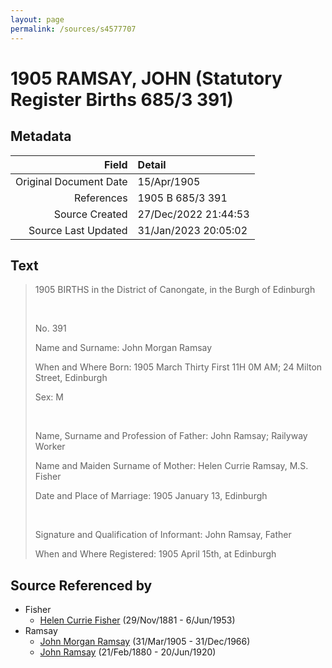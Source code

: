 ```yaml
---
layout: page
permalink: /sources/s4577707
---
```


# 1905 RAMSAY, JOHN (Statutory Register Births 685/3 391)

## Metadata

Field | Detail
---:|:---
Original Document Date | 15/Apr/1905
References | 1905 B 685/3 391
Source Created | 27/Dec/2022 21:44:53
Source Last Updated | 31/Jan/2023 20:05:02

## Text

> 1905 BIRTHS in the District of Canongate, in the Burgh of Edinburgh
>
> <br/>
>
> No. 391
>
> Name and Surname: John Morgan Ramsay
>
> When and Where Born: 1905 March Thirty First 11H 0M AM; 24 Milton Street, Edinburgh
>
> Sex: M
>
> <br/>
>
> Name, Surname and Profession of Father: John Ramsay; Railyway Worker
>
> Name and Maiden Surname of Mother: Helen Currie Ramsay, M.S. Fisher
>
> Date and Place of Marriage: 1905 January 13, Edinburgh
>
> <br/>
>
> Signature and Qualification of Informant: John Ramsay, Father
>
> When and Where Registered: 1905 April 15th, at Edinburgh
>

## Source Referenced by

* Fisher
  * [Helen Currie Fisher](../people/@18426904@-helen-currie-fisher-b1881-11-29-d1953-6-6.md) (29/Nov/1881 - 6/Jun/1953)
* Ramsay
  * [John Morgan Ramsay](../people/@55070438@-john-morgan-ramsay-b1905-3-31-d1966-12-31.md) (31/Mar/1905 - 31/Dec/1966)
  * [John Ramsay](../people/@64225415@-john-ramsay-b1880-2-21-d1920-6-20.md) (21/Feb/1880 - 20/Jun/1920)
